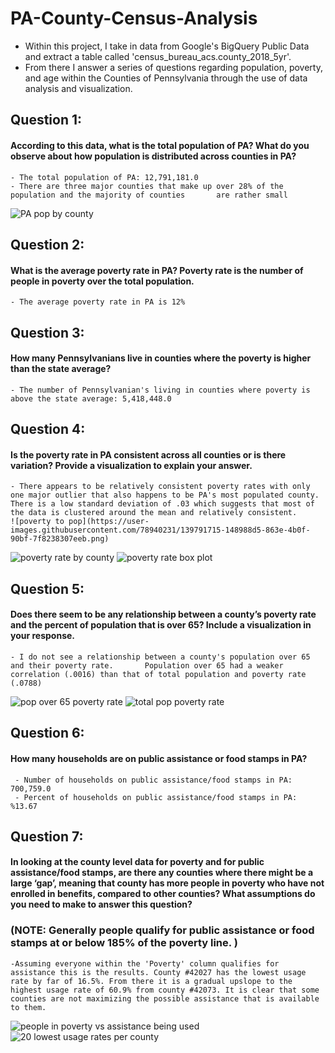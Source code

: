 # PA-County-Census-Analysis
- Within this project, I take in data from Google's BigQuery Public Data and extract a table called 'census_bureau_acs.county_2018_5yr'.
- From there I answer a series of questions regarding population, poverty, and age within the Counties of Pennsylvania through the use of data analysis and visualization. 

## Question 1:
#### According to this data, what is the total population of PA?  What do you observe about how population is distributed across counties in PA?  
    - The total population of PA: 12,791,181.0
    - There are three major counties that make up over 28% of the population and the majority of counties       are rather small
![PA pop by county](https://user-images.githubusercontent.com/78940231/139791433-f47b3963-ae18-4646-a1c8-4186334a89fc.png)

## Question 2:
#### What is the average poverty rate in PA?  Poverty rate is the number of people in poverty over the total population.
    - The average poverty rate in PA is 12%

## Question 3:
#### How many Pennsylvanians live in counties where the poverty is higher than the state average?
    - The number of Pennsylvanian's living in counties where poverty is above the state average: 5,418,448.0
    
## Question 4:
#### Is the poverty rate in PA consistent across all counties or is there variation? Provide a visualization to explain your answer.
    - There appears to be relatively consistent poverty rates with only one major outlier that also happens to be PA's most populated county. There is a low standard deviation of .03 which suggests that most of the data is clustered around the mean and relatively consistent.
    ![poverty to pop](https://user-images.githubusercontent.com/78940231/139791715-148988d5-863e-4b0f-90bf-7f8238307eeb.png)
![poverty rate by county](https://user-images.githubusercontent.com/78940231/139791746-b9953490-cf31-4562-acc1-a1df12df25ad.png)
![poverty rate box plot](https://user-images.githubusercontent.com/78940231/139791757-c828f31b-5ea3-42b5-b3ca-16ab32562047.png)

## Question 5:
#### Does there seem to be any relationship between a county’s poverty rate and the percent of population that is over 65?  Include a visualization in your response.
    - I do not see a relationship between a county's population over 65 and their poverty rate.       Population over 65 had a weaker correlation (.0016) than that of total population and poverty rate (.0788)
![pop over 65 poverty rate](https://user-images.githubusercontent.com/78940231/139791872-b2c599d4-1b9a-4395-8a50-7e90f37d2321.png)
![total pop poverty rate](https://user-images.githubusercontent.com/78940231/139791876-af91e568-73f7-4748-8c2c-960888518a51.png)

## Question 6:
#### How many households are on public assistance or food stamps in PA?
     - Number of households on public assistance/food stamps in PA: 700,759.0
     - Percent of households on public assistance/food stamps in PA: %13.67

## Question 7:
#### In looking at the county level data for poverty and for public assistance/food stamps, are there any counties where there might be a large ‘gap’, meaning that county has more people in poverty who have not enrolled in benefits, compared to other counties?  What assumptions do you need to make to answer this question?
### (NOTE: Generally people qualify for public assistance or food stamps at or below 185% of the poverty line. )
    -Assuming everyone within the 'Poverty' column qualifies for assistance this is the results. County #42027 has the lowest usage rate by far of 16.5%. From there it is a gradual upslope to the highest usage rate of 60.9% from county #42073. It is clear that some counties are not maximizing the possible assistance that is available to them.
![people in poverty vs assistance being used](https://user-images.githubusercontent.com/78940231/139792108-e2f8f9a2-e963-440d-a346-4106ae3e8872.png)
![20 lowest usage rates per county](https://user-images.githubusercontent.com/78940231/139792115-14450537-9f3b-4f19-97d8-444745191ed5.png)








